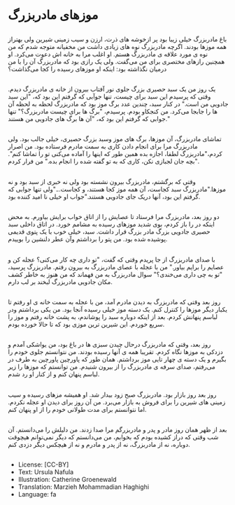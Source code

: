 # موزهای مادربزرگ

##
باغ مادربزرگ خیلی زیبا بود پر ازخوشه های ذرت، ارزن و سیب زمینی شیرین ولی بهتراز همه موزها بودند. اگرچه مادربزرگ نوه های زیادی داشت من مخفیانه متوجه شدم که من نوه ی مورد علاقه ی مادربزرگ هستم. او اغلب مرا به خانه اش دعوت می‌کرد. او همچنین رازهای مختصری برای من می‌گفت. ولی یک رازی بود که مادربزرگ آن را با من درمیان نگذاشته بود: اینکه او موزهای رسیده را کجا می‌گذاشت؟

##
یک روز من یک سبد حصیری بزرگ جلوی نور آفتاب بیرون از خانه ی مادربزرگ دیدم. وقتی که پرسیدم این سبد برای چیست، تنها جوآبی که گرفتم این بود که، "این سبد جادویی من است." در کنار سبد، چندین عدد برگ موز بود که مادربزرگ لحظه به لحظه آن ها را جابجا می‌کرد. من کنجکاو بودم. پرسیدم، "برگ ها برای چیست مادربزرگ؟" تنها جوابی که گرفتم این بود که، "آن ها برگ های جادویی من هستند."

##
تماشای مادربزرگ، آن موزها، برگ های موز وسبد بزرگ حصیری، خیلی جالب بود. ولی مادربزرگ مرا برای انجام دادن کاری به سمت مادرم فرستاده بود. من اصرار کردم،"مادربزرگ لطفا، اجازه بده همین طور که اینها را آماده می‌کنی تو را تماشا کنم". "بچه جان لجبازی نکن، کاری که به تو گفته شده را انجام بده." من فرار کردم.

##
وقتی که برگشتم، مادربزرگ بیرون نشسته بود ولی نه خبری از سبد بود و نه موزها."مادربزرگ سبد کجاست، آن همه موز کجا هستند، و کجاست..."ولی تنها جوابی که گرفتم این بود، آنها دریک جای جادویی هستند."جواب او خیلی نا امید کننده بود.

##
دو روز بعد، مادربزرگ مرا فرستاد تا عصایش را از اتاق خواب برایش بیاورم. به محض اینکه در را باز کردم، بوی شدید موزهای رسیده به مشامم خورد. در اتاق داخلی سبد حصیری جادویی بزرگ مادر بزرگ قرار داشت. سبد، خیلی خوب با یک پتوی قدیمی پوشیده شده بود. من پتو را برداشتم وآن عطر دلنشین را بوییدم.

##
با صدای مادربزرگ از جا پریدم وقتی که گفت، "تو داری چه کار می‌کنی؟ عجله کن و عصایم را برایم بیاور." من با عجله با عصای مادربزرگ به بیرون رفتم. مادربزرگ پرسید، "تو به چی داری می‌خندی؟" سوال مادربزرگ به من فهماند که من هنوز به خاطر کشف مکان جادویی مادربزرگ لبخند بر لب دارم.

##
روز بعد وقتی که مادربزرگ به دیدن مادرم آمد، من با عجله به سمت خانه ی او رفتم تا یکبار دیگر موزها را کنترل  کنم. یک دسته موز خیلی رسیده آنجا بود. من یکی برداشتم ودر لباسم پنهانش کردم. بعد از اینکه دوباره سبد را پوشاندم، به پشت خانه رفتم و موز را سریع خوردم. این شیرین ترین موزی بود که تا حالا خورده بودم.

##
روز بعد، وقتی که مادربزرگ درحال چیدن سبزی ها در باغ بود، من یواشکی آمدم و دزدکی به موزها نگاه کردم. تقریبا همه ی آنها رسیده بودند. من نتوانستم جلوی خودم را بگیرم و یک دسته ی چهار تایی موز برداشتم. همان طور که پاورچین پاورچین به طرف در می‌رفتم، صدای سرفه ی مادربزرگ را از بیرون شنیدم. من توانستم که موزها را زیر لباسم پنهان کنم و از کنار او رد شدم.

##
روز بعد روز بازار بود. مادربزرگ صبح زود بیدار شد. او همیشه مزهای رسیده و سیب زمینی های شیرین را برای فروش به بازار می‌برد. من آن روز برای دیدن او عجله نکردم. اما نتوانستم برای مدت طولانی خودم را از او پنهان کنم.

##
بعد از ظهر همان روز مادر و پدر و مادربزرگم مرا صدا زدند. من دلیلش را می‌دانستم. آن شب وقتی که دراز کشیده بودم که بخوابم، من می‌دانستم که دیگر نمی‌توانم هیچوقت دوباره، نه از مادربزرگ، نه از پدر و مادرم و نه از هیچکس دیگر دزدی کنم.

##
* License: [CC-BY]
* Text: Ursula Nafula
* Illustration: Catherine Groenewald
* Translation: Marzieh Mohammadian Haghighi
* Language: fa

